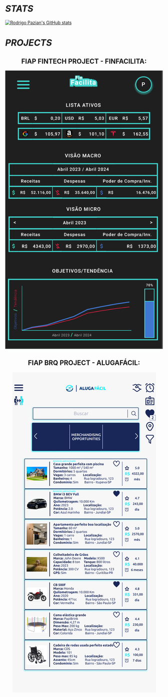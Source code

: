 # _STATS_
[![Rodrigo Pazian's GitHub stats](https://github-readme-stats.vercel.app/api?username=rodrigopazian&theme=cobalt&show_icons=true)](https://github.com/rodrigopazian/github-readme-stats)

# _PROJECTS_

<h2 align="center">FIAP FINTECH PROJECT - FINFACILITA:</h2>

<p align="center"><a href="https://github.com/rodrigopazian/Projeto-FIAP-Fintech-99583"><img src="images/Finfacilita.png" height="10%"></a></p>



<h2 align="center">FIAP BRQ PROJECT - ALUGAFÁCIL:</h2>


<p align="center"><a href="https://github.com/rodrigopazian/Challenge-BRQ-FIAP-AlugaFacil"><img src="images/Alugafacil.png" height="10%"></a></p>




